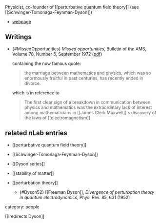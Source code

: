 Physicist, co-founder of [[perturbative quantum field theory]] (see [[Schwinger-Tomonaga-Feynman-Dyson]])

* [webpage](http://www.sns.ias.edu/dyson)

## Writings

* {#MissedOpportunities} _Missed opportunities_, Bulletin of the AMS, Volume 78, Number 5, September 1972 ([pdf](https://www.math.uh.edu/~tomforde/Articles/Missed-Opportunities-Dyson.pdf))

  containing the now famous quote:

  > the  marriage   between mathematics and  physics, which was so enormously fruitful in past centuries, has recently ended in divorce.

  which is in reference to

  > The first clear sign of a breakdown in communication between physics and mathematics was the extraordinary lack of interest among mathematicians in [[James Clerk Maxwell]]'s discovery  of the laws of [[electromagnetism]]


## related $n$Lab entries

* [[perturbative quantum field theory]]

* [[Schwinger-Tomonaga-Feynman-Dyson]]

* [[Dyson series]]

* [[stability of matter]]

* [[perturbation theory]]

  * {#Dyson52} [[Freeman Dyson]], _Divergence of perturbation theory in quantum
electrodynamics_, Phys. Rev. 85, 631 (1952)


category: people

[[!redirects Dyson]]